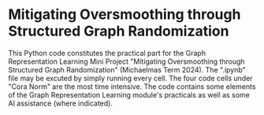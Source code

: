 # Mitigating Oversmoothing through Structured Graph Randomization

This Python code constitutes the practical part for the Graph Representation Learning Mini Project "Mitigating Oversmoothing through Structured Graph
Randomization" (Michaelmas Term 2024).
The ".ipynb" file may be excuted by simply running every cell. The four code cells under "Cora Norm" are the most time intensive.
The code contains some elements of the Graph Representation Learning module's practicals as well as some AI assistance (where indicated).
